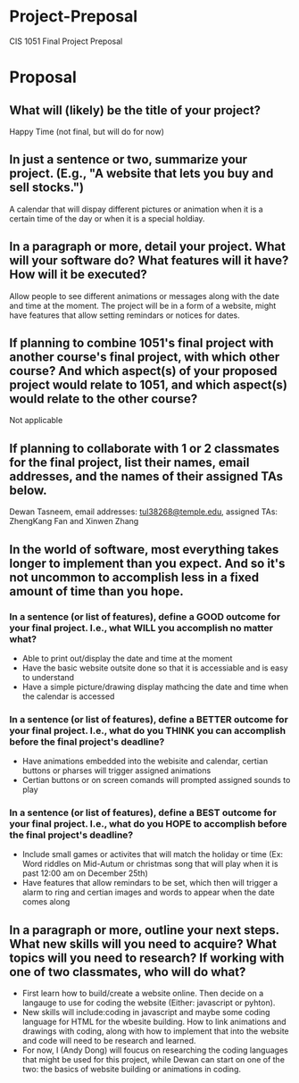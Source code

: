 # Project-Preposal
CIS 1051 Final Project Preposal
# Proposal

## What will (likely) be the title of your project?

Happy Time (not final, but will do for now)

## In just a sentence or two, summarize your project. (E.g., "A website that lets you buy and sell stocks.")

A calendar that will dispay different pictures or animation when it is a certain time of the day or when it is a special holdiay.  

## In a paragraph or more, detail your project. What will your software do? What features will it have? How will it be executed?

Allow people to see different animations or messages along with the date and time at the moment. The project will be in a form of a website, might have features that allow setting remindars or notices for dates. 

## If planning to combine 1051's final project with another course's final project, with which other course? And which aspect(s) of your proposed project would relate to 1051, and which aspect(s) would relate to the other course?

Not applicable

## If planning to collaborate with 1 or 2 classmates for the final project, list their names, email addresses, and the names of their assigned TAs below.

Dewan Tasneem, email addresses: tul38268@temple.edu, assigned TAs: ZhengKang Fan and Xinwen Zhang

## In the world of software, most everything takes longer to implement than you expect. And so it's not uncommon to accomplish less in a fixed amount of time than you hope.

### In a sentence (or list of features), define a GOOD outcome for your final project. I.e., what WILL you accomplish no matter what?

- Able to print out/display the date and time at the moment
- Have the basic website outsite done so that it is accessiable and is easy to understand
- Have a simple picture/drawing display mathcing the date and time when the calendar is accessed 

### In a sentence (or list of features), define a BETTER outcome for your final project. I.e., what do you THINK you can accomplish before the final project's deadline?

- Have animations embedded into the webisite and calendar, certian buttons or pharses will trigger assigned animations
- Certian buttons or on screen comands will prompted assigned sounds to play

### In a sentence (or list of features), define a BEST outcome for your final project. I.e., what do you HOPE to accomplish before the final project's deadline?

- Include small games or activites that will match the holiday or time (Ex: Word riddles on Mid-Autum or christmas song that will play when it is past 12:00 am on December 25th)
- Have features that allow remindars to be set, which then will trigger a alarm to ring and certian images and words to appear when the date comes along

## In a paragraph or more, outline your next steps. What new skills will you need to acquire? What topics will you need to research? If working with one of two classmates, who will do what?

- First learn how to build/create a website online. Then decide on a langauge to use for coding the website (Either: javascript or pyhton). 
- New skills will include:coding in javascript and maybe some coding language for HTML for the wbesite building. How to link animations and drawings with coding, along with how to implement that into the website and code will need to be research and learned. 
- For now, I (Andy Dong) will foucus on researching the coding languages that might be used for this project, while Dewan can start on one of the two: the basics of website building or animations in coding. 
